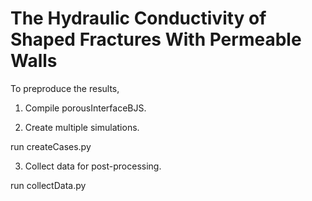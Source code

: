 # The Hydraulic Conductivity of Shaped Fractures With Permeable Walls 
To preproduce the results,

1. Compile porousInterfaceBJS.

2. Create multiple simulations.

run createCases.py

3. Collect data for post-processing.

run collectData.py
